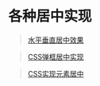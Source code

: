 # 各种居中实现

> [水平垂直居中效果](知识笔记/大前端/基础/CSS/布局/居中效果/水平垂直居中效果/居中效果.md)

> [CSS弹框居中实现](知识笔记/大前端/基础/CSS/布局/居中效果/认识CSS布局/CSS弹框居中实现.md)

> [CSS实现元素居中](知识笔记/大前端/基础/CSS/布局/居中效果/认识CSS布局/CSS实现元素居中.md)
